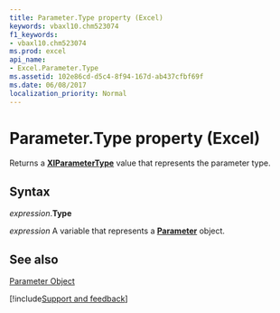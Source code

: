 ```yaml
---
title: Parameter.Type property (Excel)
keywords: vbaxl10.chm523074
f1_keywords:
- vbaxl10.chm523074
ms.prod: excel
api_name:
- Excel.Parameter.Type
ms.assetid: 102e86cd-d5c4-8f94-167d-ab437cfbf69f
ms.date: 06/08/2017
localization_priority: Normal
---
```



# Parameter.Type property (Excel)

Returns a  **[XlParameterType](Excel.XlParameterType.md)** value that represents the parameter type.


## Syntax

_expression_.**Type**

_expression_ A variable that represents a **[Parameter](Excel.Parameter.md)** object.


## See also


[Parameter Object](Excel.Parameter.md)

[!include[Support and feedback](~/includes/feedback-boilerplate.md)]